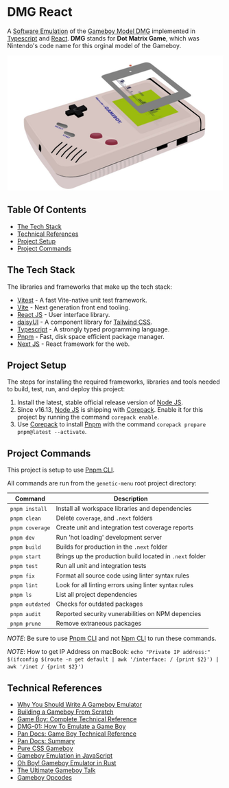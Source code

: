 # DMG React

A [Software Emulation](https://en.wikipedia.org/wiki/Emulator) of the [Gameboy Model DMG](https://gbhwdb.gekkio.fi/consoles/dmg/G01176542.html) implemented in [Typescript](https://www.typescriptlang.org/) and [React](https://react.dev/). **DMG** stands for **Dot Matrix Game**, which was Nintendo's code name for this orginal model of the Gameboy.

![Gameboy Picture](/assets/gameboy.jpg "A picture of the Nintendo Gameboy Model DMG01")

## Table Of Contents
- [The Tech Stack](#the-tech-stack)
- [Technical References](#technical-references)
- [Project Setup](#project-setup)
- [Project Commands](#project-commands)

## The Tech Stack
The libraries and frameworks that make up the tech stack:

- [Vitest](https://vitest.dev/) - A fast Vite-native unit test framework.
- [Vite](https://vitejs.dev/) - Next generation front end tooling.
- [React JS](https://reactjs.org) - User interface library.
- [daisyUI](https://daisyui.com/) - A component library for [Tailwind CSS](https://tailwindcss.com/).
- [Typescript](https://www.typescriptlang.org) - A strongly typed programming language.
- [Pnpm](https://pnpm.io/) - Fast, disk space efficient package manager.
- [Next JS](https://nextjs.org/) - React framework for the web.

## Project Setup
The steps for installing the required frameworks, libraries and tools needed to build, test, run, and deploy this project:

1. Install the latest, stable official release version of [Node JS](https://nodejs.org/).
2. Since v16.13, [Node JS](https://nodejs.org/) is shipping with [Corepack](https://nodejs.org/api/corepack.html). Enable it for this project by running the command `corepack enable`.
3. Use [Corepack](https://nodejs.org/api/corepack.html) to install [Pnpm](https://pnpm.io/) with the command `corepack prepare pnpm@latest --activate`.

## Project Commands
This project is setup to use [Pnpm CLI](https://pnpm.io/pnpm-cli).

All commands are run from the `genetic-menu` root project directory:

| Command          | Description                                              |
| ---------------- | -------------------------------------------------------- |
| `pnpm install`   | Install all workspace libraries and dependencies         |
| `pnpm clean`     | Delete `coverage`, and `.next` folders                   |
| `pnpm coverage`  | Create unit and integration test coverage reports        |
| `pnpm dev`       | Run 'hot loading' development server                     |
| `pnpm build`     | Builds for production in the `.next` folder              |
| `pnpm start`     | Brings up the production build located in `.next` folder |
| `pnpm test`      | Run all unit and integration tests                       |
| `pnpm fix`       | Format all source code using linter syntax rules         |
| `pnpm lint`      | Look for all linting errors using linter syntax rules    |
| `pnpm ls`        | List all project dependencies                            |
| `pnpm outdated`  | Checks for outdated packages                             |
| `pnpm audit`     | Reported security vunerabilities on NPM depencies        |
| `pnpm prune`     | Remove extraneous packages                               |

_NOTE_: Be sure to use [Pnpm CLI](https://pnpm.io/pnpm-cli) and not [Npm CLI](https://docs.npmjs.com/cli/v10) to run these commands.

_NOTE_: How to get IP Address on macBook: `echo "Private IP address:" $(ifconfig $(route -n get default | awk '/interface: / {print $2}') | awk '/inet / {print $2}')`

## Technical References
* [Why You Should Write A Gameboy Emulator](https://www.youtube.com/watch?v=ElwhYW5wjts)
* [Building a Gameboy From Scratch](https://raphaelstaebler.medium.com/building-a-gameboy-from-scratch-part-1-51d05496783e)
* [Game Boy: Complete Technical Reference](https://gekkio.fi/files/gb-docs/gbctr.pdf)
* [DMG-01: How To Emulate a Game Boy](https://rylev.github.io/DMG-01/)
* [Pan Docs: Game Boy Technical Reference](https://gbdev.io/pandocs/)
* [Pan Docs: Summary](http://bgb.bircd.org/pandocs.htm)
* [Pure CSS Gameboy](https://dev.to/baumannzone/pure-css-gameboy-14n3)
* [Gameboy Emulation in JavaScript](http://imrannazar.com/GameBoy-Emulation-in-JavaScript:-The-CPU)
* [Oh Boy! Gameboy Emulator in Rust](https://www.youtube.com/watch?v=B7seNuQncvU)
* [The Ultimate Gameboy Talk](https://www.youtube.com/watch?v=HyzD8pNlpwI)
* [Gameboy Opcodes](https://www.pastraiser.com/cpu/gameboy/gameboy_opcodes.html)

